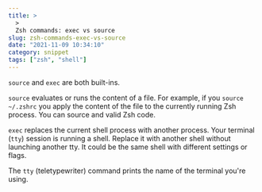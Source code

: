 ```yaml
---
title: >
  >
  Zsh commands: exec vs source
slug: zsh-commands-exec-vs-source
date: "2021-11-09 10:34:10"
category: snippet
tags: ["zsh", "shell"]
---
```


`source` and `exec` are both built-ins.

`source` evaluates or runs the content of a file. For example, if you `source ~/.zshrc` you
apply the content of the file to the currently running Zsh process. You can
source and valid Zsh code.

`exec` replaces the current shell process with another process. Your terminal
(`tty`) session is running a shell. Replace it with another shell without
launching another tty. It could be
the same shell with different settings or flags.

The `tty` (teletypewriter) command prints the name of the terminal you're using.
